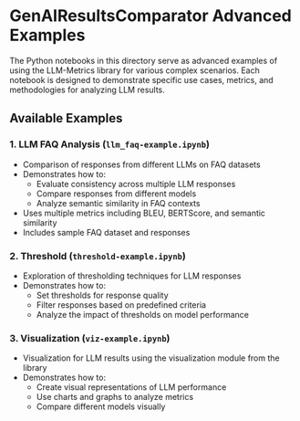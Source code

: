 # GenAIResultsComparator Advanced Examples

The Python notebooks in this directory serve as advanced examples of using the LLM-Metrics library for various complex scenarios. Each notebook is designed to demonstrate specific use cases, metrics, and methodologies for analyzing LLM results.

## Available Examples

### 1. LLM FAQ Analysis (`llm_faq-example.ipynb`)

- Comparison of responses from different LLMs on FAQ datasets
- Demonstrates how to:
  - Evaluate consistency across multiple LLM responses
  - Compare responses from different models
  - Analyze semantic similarity in FAQ contexts
- Uses multiple metrics including BLEU, BERTScore, and semantic similarity
- Includes sample FAQ dataset and responses

### 2. Threshold (`threshold-example.ipynb`)

- Exploration of thresholding techniques for LLM responses
- Demonstrates how to:
  - Set thresholds for response quality
  - Filter responses based on predefined criteria
  - Analyze the impact of thresholds on model performance

### 3. Visualization (`viz-example.ipynb`)

- Visualization for LLM results using the visualization module from the library
- Demonstrates how to:
  - Create visual representations of LLM performance
  - Use charts and graphs to analyze metrics
  - Compare different models visually
